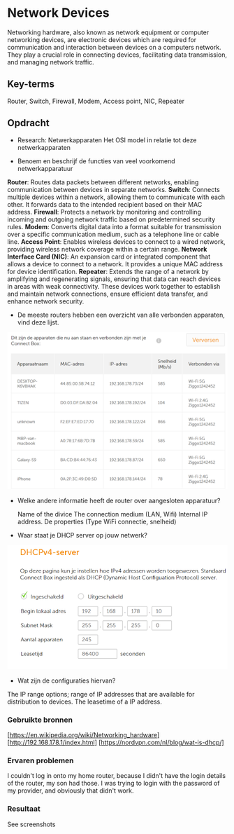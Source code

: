 # Network Devices

Networking hardware, also known as network equipment or computer networking devices, are electronic devices which are required for communication and interaction between devices on a computers network. They play a crucial role in connecting devices, facilitating data transmission, and managing network traffic. 


## Key-terms

Router, Switch, Firewall, Modem, Access point, NIC, Repeater

## Opdracht

- Research:
Netwerkapparaten
Het OSI model in relatie tot deze netwerkapparaten

- Benoem en beschrijf de functies van veel voorkomend netwerkapparatuur

**Router**: Routes data packets between different networks, enabling communication between devices in separate networks.
**Switch**: Connects multiple devices within a network, allowing them to communicate with each other. It forwards data to the intended recipient based on their MAC address.
**Firewall**: Protects a network by monitoring and controlling incoming and outgoing network traffic based on predetermined security rules.
**Modem**: Converts digital data into a format suitable for transmission over a specific communication medium, such as a telephone line or cable line.
**Access Point**: Enables wireless devices to connect to a wired network, providing wireless network coverage within a certain range.
**Network Interface Card (NIC)**: An expansion card or integrated component that allows a device to connect to a network. It provides a unique MAC address for device identification.
**Repeater**: Extends the range of a network by amplifying and regenerating signals, ensuring that data can reach devices in areas with weak connectivity. These devices work together to establish and maintain network connections, ensure efficient data transfer, and enhance network security.

- De meeste routers hebben een overzicht van alle verbonden apparaten, vind deze lijst.

![Router_connections](/00_includes/Network_divices/Router_connections.PNG)


- Welke andere informatie heeft de router over aangesloten apparatuur?

    Name of the divice
    The connection medium (LAN, Wifi)
    Internal IP address.
    De properties (Type WiFi connectie, snelheid)

- Waar staat je DHCP server op jouw netwerk? 

![DHCP_server](/00_includes/Network_divices/DHCP_server.PNG)

- Wat zijn de configuraties hiervan?

The IP range options; range of IP addresses that are available for distribution to devices.
The leasetime of a IP address.

### Gebruikte bronnen
[https://en.wikipedia.org/wiki/Networking_hardware] [http://192.168.178.1/index.html] [https://nordvpn.com/nl/blog/wat-is-dhcp/]


### Ervaren problemen
I couldn't log in onto my home router, because I didn't have the login details of the router, my son had those. I was trying to login with the password of my provider, and obviously that didn't work.

### Resultaat
See screenshots